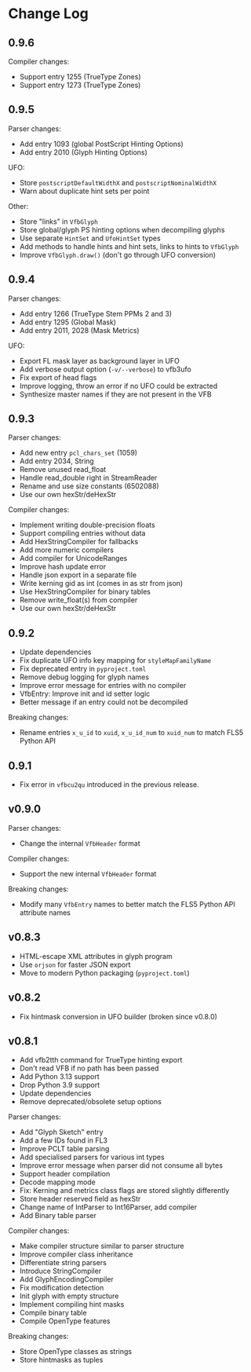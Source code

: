 # Change Log

## 0.9.6

Compiler changes:

- Support entry 1255 (TrueType Zones)
- Support entry 1273 (TrueType Zones)

## 0.9.5

Parser changes:

- Add entry 1093 (global PostScript Hinting Options)
- Add entry 2010 (Glyph Hinting Options)

UFO:

- Store `postscriptDefaultWidthX` and `postscriptNominalWidthX`
- Warn about duplicate hint sets per point

Other:

- Store "links" in `VfbGlyph`
- Store global/glyph PS hinting options when decompiling glyphs
- Use separate `HintSet` and `UfoHintSet` types
- Add methods to handle hints and hint sets, links to hints to `VfbGlyph`
- Improve `VfbGlyph.draw()` (don't go through UFO conversion)


## 0.9.4

Parser changes:

- Add entry 1266 (TrueType Stem PPMs 2 and 3)
- Add entry 1295 (Global Mask)
- Add entry 2011, 2028 (Mask Metrics)

UFO:

- Export FL mask layer as background layer in UFO
- Add verbose output option (`-v/--verbose`) to vfb3ufo
- Fix export of head flags
- Improve logging, throw an error if no UFO could be extracted
- Synthesize master names if they are not present in the VFB


## 0.9.3

Parser changes:

- Add new entry `pcl_chars_set` (1059)
- Add entry 2034, String
- Remove unused read_float
- Handle read_double right in StreamReader
- Rename and use size constants (6502088)
- Use our own hexStr/deHexStr

Compiler changes:

- Implement writing double-precision floats
- Support compiling entries without data
- Add HexStringCompiler for fallbacks
- Add more numeric compilers
- Add compiler for UnicodeRanges
- Improve hash update error
- Handle json export in a separate file
- Write kerning gid as int (comes in as str from json)
- Use HexStringCompiler for binary tables
- Remove write_float(s) from compiler
- Use our own hexStr/deHexStr


## 0.9.2

- Update dependencies
- Fix duplicate UFO info key mapping for `styleMapFamilyName`
- Fix deprecated entry in `pyproject.toml`
- Remove debug logging for glyph names
- Improve error message for entries with no compiler
- VfbEntry: Improve init and id setter logic
- Better message if an entry could not be decompiled

Breaking changes:

- Rename entries `x_u_id` to `xuid`, `x_u_id_num` to `xuid_num` to match FLS5 Python API


## 0.9.1

- Fix error in `vfbcu2qu` introduced in the previous release.

## v0.9.0

Parser changes:

- Change the internal `VfbHeader` format

Compiler changes:

- Support the new internal `VfbHeader` format

Breaking changes:

- Modify many `VfbEntry` names to better match the FLS5 Python API attribute names

## v0.8.3

- HTML-escape XML attributes in glyph program
- Use `orjson` for faster JSON export
- Move to modern Python packaging (`pyproject.toml`)

## v0.8.2

- Fix hintmask conversion in UFO builder (broken since v0.8.0)

## v0.8.1

- Add vfb2tth command for TrueType hinting export
- Don't read VFB if no path has been passed
- Add Python 3.13 support
- Drop Python 3.9 support
- Update dependencies
- Remove deprecated/obsolete setup options

Parser changes:

- Add "Glyph Sketch" entry
- Add a few IDs found in FL3
- Improve PCLT table parsing
- Add specialised parsers for various int types
- Improve error message when parser did not consume all bytes
- Support header compilation
- Decode mapping mode
- Fix: Kerning and metrics class flags are stored slightly differently
- Store header reserved field as hexStr
- Change name of IntParser to Int16Parser, add compiler
- Add Binary table parser

Compiler changes:

- Make compiler structure similar to parser structure
- Improve compiler class inheritance
- Differentiate string parsers
- Introduce StringCompiler
- Add GlyphEncodingCompiler
- Fix modification detection
- Init glyph with empty structure
- Implement compiling hint masks
- Compile binary table
- Compile OpenType features

Breaking changes:

- Store OpenType classes as strings
- Store hintmasks as tuples
